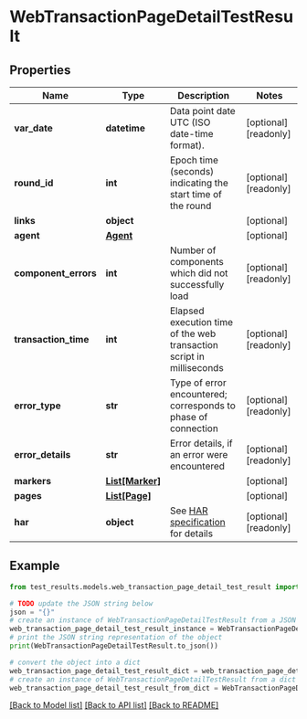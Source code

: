 # WebTransactionPageDetailTestResult


## Properties

Name | Type | Description | Notes
------------ | ------------- | ------------- | -------------
**var_date** | **datetime** | Data point date UTC (ISO date-time format). | [optional] [readonly] 
**round_id** | **int** | Epoch time (seconds) indicating the start time of the round | [optional] [readonly] 
**links** | **object** |  | [optional] 
**agent** | [**Agent**](Agent.md) |  | [optional] 
**component_errors** | **int** | Number of components which did not successfully load | [optional] [readonly] 
**transaction_time** | **int** | Elapsed execution time of the web transaction script in milliseconds | [optional] [readonly] 
**error_type** | **str** | Type of error encountered; corresponds to phase of connection | [optional] [readonly] 
**error_details** | **str** | Error details, if an error were encountered | [optional] [readonly] 
**markers** | [**List[Marker]**](Marker.md) |  | [optional] 
**pages** | [**List[Page]**](Page.md) |  | [optional] 
**har** | **object** | See [HAR specification](http://www.softwareishard.com/blog/har-12-spec/) for details | [optional] [readonly] 

## Example

```python
from test_results.models.web_transaction_page_detail_test_result import WebTransactionPageDetailTestResult

# TODO update the JSON string below
json = "{}"
# create an instance of WebTransactionPageDetailTestResult from a JSON string
web_transaction_page_detail_test_result_instance = WebTransactionPageDetailTestResult.from_json(json)
# print the JSON string representation of the object
print(WebTransactionPageDetailTestResult.to_json())

# convert the object into a dict
web_transaction_page_detail_test_result_dict = web_transaction_page_detail_test_result_instance.to_dict()
# create an instance of WebTransactionPageDetailTestResult from a dict
web_transaction_page_detail_test_result_from_dict = WebTransactionPageDetailTestResult.from_dict(web_transaction_page_detail_test_result_dict)
```
[[Back to Model list]](../README.md#documentation-for-models) [[Back to API list]](../README.md#documentation-for-api-endpoints) [[Back to README]](../README.md)


